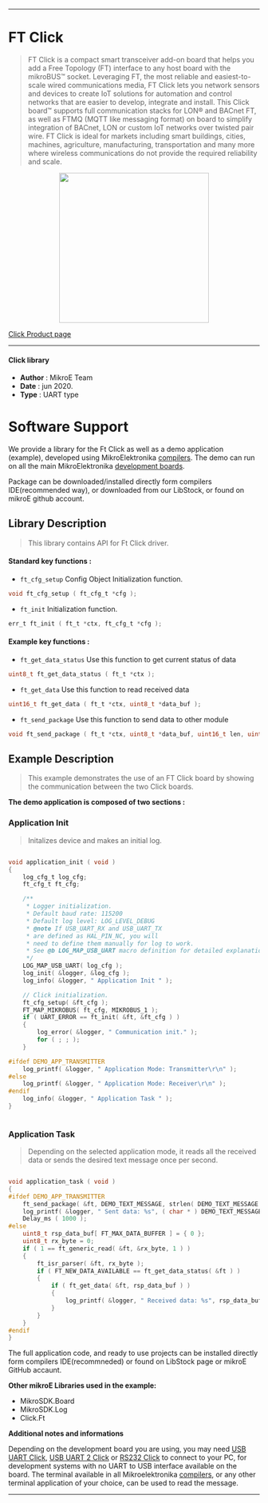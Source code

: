 
---
# FT Click

> FT Click is a compact smart transceiver add-on board that helps you add a Free Topology (FT) interface to any host board with the mikroBUS™ socket. Leveraging FT, the most reliable and easiest-to-scale wired communications media, FT Click lets you network sensors and devices to create IoT solutions for automation and control networks that are easier to develop, integrate and install. This Click board™ supports full communication stacks for LON® and BACnet FT, as well as FTMQ (MQTT like messaging format) on board to simplify integration of BACnet, LON or custom IoT networks over twisted pair wire. FT Click is ideal for markets including smart buildings, cities, machines, agriculture, manufacturing, transportation and many more where wireless communications do not provide the required reliability and scale.

<p align="center">
  <img src="https://download.mikroe.com/images/click_for_ide/ft_click.png" height=300px>
</p>

[Click Product page](https://www.mikroe.com/ft-click)

---


#### Click library 

- **Author**        : MikroE Team
- **Date**          : jun 2020.
- **Type**          : UART type


# Software Support

We provide a library for the Ft Click 
as well as a demo application (example), developed using MikroElektronika 
[compilers](https://shop.mikroe.com/compilers). 
The demo can run on all the main MikroElektronika [development boards](https://shop.mikroe.com/development-boards).

Package can be downloaded/installed directly form compilers IDE(recommended way), or downloaded from our LibStock, or found on mikroE github account. 

## Library Description

> This library contains API for Ft Click driver.

#### Standard key functions :

- `ft_cfg_setup` Config Object Initialization function.
```c
void ft_cfg_setup ( ft_cfg_t *cfg ); 
```

- `ft_init` Initialization function.
```c
err_t ft_init ( ft_t *ctx, ft_cfg_t *cfg );
```

#### Example key functions :

- `ft_get_data_status` Use this function to get current status of data
```c
uint8_t ft_get_data_status ( ft_t *ctx );
```

- `ft_get_data` Use this function to read received data
```c
uint16_t ft_get_data ( ft_t *ctx, uint8_t *data_buf );
```

- `ft_send_package` Use this function to send data to other module
```c
void ft_send_package ( ft_t *ctx, uint8_t *data_buf, uint16_t len, uint8_t queue );
```

## Example Description

> This example demonstrates the use of an FT Click board by showing the communication between the two Click boards.

**The demo application is composed of two sections :**

### Application Init 

> Initalizes device and makes an initial log.

```c

void application_init ( void )
{
    log_cfg_t log_cfg;
    ft_cfg_t ft_cfg;

    /** 
     * Logger initialization.
     * Default baud rate: 115200
     * Default log level: LOG_LEVEL_DEBUG
     * @note If USB_UART_RX and USB_UART_TX 
     * are defined as HAL_PIN_NC, you will 
     * need to define them manually for log to work. 
     * See @b LOG_MAP_USB_UART macro definition for detailed explanation.
     */
    LOG_MAP_USB_UART( log_cfg );
    log_init( &logger, &log_cfg );
    log_info( &logger, " Application Init " );

    // Click initialization.
    ft_cfg_setup( &ft_cfg );
    FT_MAP_MIKROBUS( ft_cfg, MIKROBUS_1 );
    if ( UART_ERROR == ft_init( &ft, &ft_cfg ) ) 
    {
        log_error( &logger, " Communication init." );
        for ( ; ; );
    }

#ifdef DEMO_APP_TRANSMITTER
    log_printf( &logger, " Application Mode: Transmitter\r\n" );
#else
    log_printf( &logger, " Application Mode: Receiver\r\n" );
#endif
    log_info( &logger, " Application Task " );
}
  
```

### Application Task

> Depending on the selected application mode, it reads all the received data or sends the desired text message once per second.

```c

void application_task ( void )
{
#ifdef DEMO_APP_TRANSMITTER
    ft_send_package( &ft, DEMO_TEXT_MESSAGE, strlen( DEMO_TEXT_MESSAGE ), 1 );
    log_printf( &logger, " Sent data: %s", ( char * ) DEMO_TEXT_MESSAGE );
    Delay_ms ( 1000 );
#else
    uint8_t rsp_data_buf[ FT_MAX_DATA_BUFFER ] = { 0 };
    uint8_t rx_byte = 0;
    if ( 1 == ft_generic_read( &ft, &rx_byte, 1 ) )
    {
        ft_isr_parser( &ft, rx_byte ); 
        if ( FT_NEW_DATA_AVAILABLE == ft_get_data_status( &ft ) )
        {
            if ( ft_get_data( &ft, rsp_data_buf ) )
            {
                log_printf( &logger, " Received data: %s", rsp_data_buf );
            }
        }
    }
#endif
} 

```

The full application code, and ready to use projects can be  installed directly form compilers IDE(recommneded) or found on LibStock page or mikroE GitHub accaunt.

**Other mikroE Libraries used in the example:** 

- MikroSDK.Board
- MikroSDK.Log
- Click.Ft

**Additional notes and informations**

Depending on the development board you are using, you may need 
[USB UART Click](https://shop.mikroe.com/usb-uart-click), 
[USB UART 2 Click](https://shop.mikroe.com/usb-uart-2-click) or 
[RS232 Click](https://shop.mikroe.com/rs232-click) to connect to your PC, for 
development systems with no UART to USB interface available on the board. The 
terminal available in all Mikroelektronika 
[compilers](https://shop.mikroe.com/compilers), or any other terminal application 
of your choice, can be used to read the message.



---
